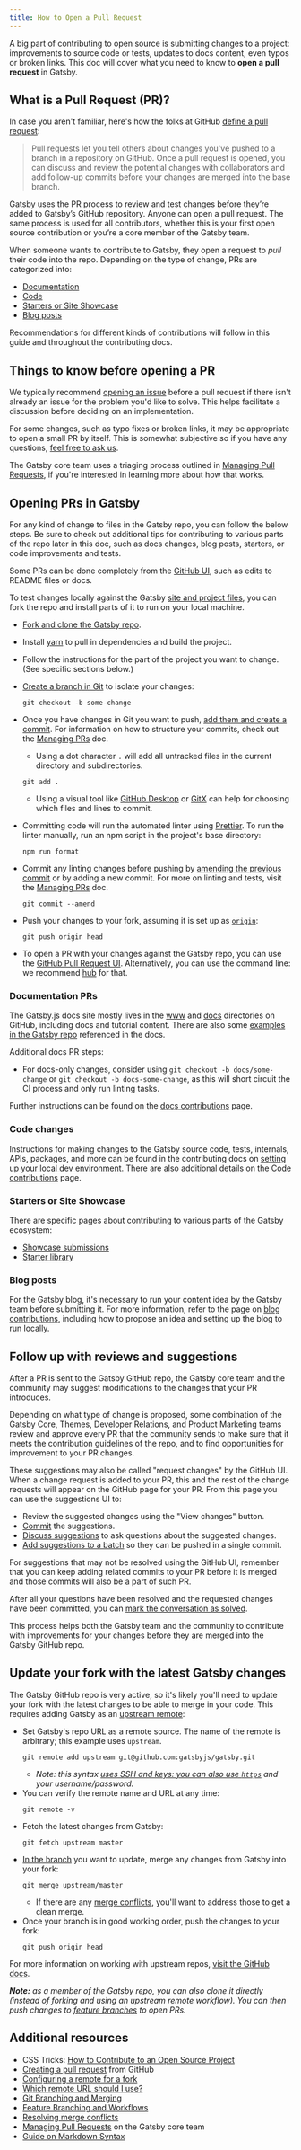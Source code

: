 ```yaml
---
title: How to Open a Pull Request
---
```


A big part of contributing to open source is submitting changes to a project: improvements to source code or tests, updates to docs content, even typos or broken links. This doc will cover what you need to know to **open a pull request** in Gatsby.

## What is a Pull Request (PR)?

In case you aren't familiar, here's how the folks at GitHub [define a pull request](https://help.github.com/en/articles/about-pull-requests):

> Pull requests let you tell others about changes you've pushed to a branch in a repository on GitHub. Once a pull request is opened, you can discuss and review the potential changes with collaborators and add follow-up commits before your changes are merged into the base branch.

Gatsby uses the PR process to review and test changes before they’re added to Gatsby’s GitHub repository. Anyone can open a pull request. The same process is used for all contributors, whether this is your first open source contribution or you’re a core member of the Gatsby team.

When someone wants to contribute to Gatsby, they open a request to _pull_ their code into the repo. Depending on the type of change, PRs are categorized into:

- [Documentation](#documentation-prs)
- [Code](#code-changes)
- [Starters or Site Showcase](#starters-or-site-showcase)
- [Blog posts](#blog-posts)

Recommendations for different kinds of contributions will follow in this guide and throughout the contributing docs.

## Things to know before opening a PR

We typically recommend [opening an issue](/contributing/how-to-file-an-issue/) before a pull request if there isn't already an issue for the problem you'd like to solve. This helps facilitate a discussion before deciding on an implementation.

For some changes, such as typo fixes or broken links, it may be appropriate to open a small PR by itself. This is somewhat subjective so if you have any questions, [feel free to ask us](/contributing/how-to-contribute/#not-sure-how-to-start-contributing).

The Gatsby core team uses a triaging process outlined in [Managing Pull Requests](/contributing/managing-pull-requests/), if you're interested in learning more about how that works.

## Opening PRs in Gatsby

For any kind of change to files in the Gatsby repo, you can follow the below steps. Be sure to check out additional tips for contributing to various parts of the repo later in this doc, such as docs changes, blog posts, starters, or code improvements and tests.

Some PRs can be done completely from the [GitHub UI](https://help.github.com/en/articles/creating-a-pull-request), such as edits to README files or docs.

To test changes locally against the Gatsby [site and project files](https://github.com/gatsbyjs/gatsby), you can fork the repo and install parts of it to run on your local machine.

- [Fork and clone the Gatsby repo](/contributing/setting-up-your-local-dev-environment/#gatsby-repo-install-instructions).

- Install [yarn](https://yarnpkg.com/) to pull in dependencies and build the project.

- Follow the instructions for the part of the project you want to change. (See specific sections below.)

- [Create a branch in Git](https://git-scm.com/book/en/v2/Git-Branching-Basic-Branching-and-Merging) to isolate your changes:

  ```shell
  git checkout -b some-change
  ```

- Once you have changes in Git you want to push, [add them and create a commit](https://help.github.com/en/articles/adding-a-file-to-a-repository-using-the-command-line). For information on how to structure your commits, check out the [Managing PRs](/contributing/managing-pull-requests/#commit-and-pr-title) doc.

  - Using a dot character `.` will add all untracked files in the current directory and subdirectories.

  ```shell
  git add .
  ```

  - Using a visual tool like [GitHub Desktop](https://desktop.github.com/) or [GitX](https://rowanj.github.io/gitx/) can help for choosing which files and lines to commit.

- Committing code will run the automated linter using [Prettier](https://prettier.io). To run the linter manually, run an npm script in the project's base directory:

  ```shell
  npm run format
  ```

- Commit any linting changes before pushing by [amending the previous commit](https://help.github.com/en/articles/changing-a-commit-message) or by adding a new commit. For more on linting and tests, visit the [Managing PRs](/contributing/managing-pull-requests/#automated-checks) doc.

  ```shell
  git commit --amend
  ```

- Push your changes to your fork, assuming it is set up as [`origin`](https://www.git-tower.com/learn/git/glossary/origin):

  ```shell
  git push origin head
  ```

- To open a PR with your changes against the Gatsby repo, you can use the [GitHub Pull Request UI](https://help.github.com/en/articles/creating-a-pull-request). Alternatively, you can use the command line: we recommend [hub](https://github.com/github/hub) for that.

### Documentation PRs

The Gatsby.js docs site mostly lives in the [www](https://github.com/gatsbyjs/gatsby/tree/master/www) and [docs](https://github.com/gatsbyjs/gatsby/tree/master/docs) directories on GitHub, including docs and tutorial content. There are also some [examples in the Gatsby repo](https://github.com/gatsbyjs/gatsby/tree/master/examples) referenced in the docs.

Additional docs PR steps:

- For docs-only changes, consider using `git checkout -b docs/some-change` or `git checkout -b docs-some-change`, as this will short circuit the CI process and only run linting tasks.

Further instructions can be found on the [docs contributions](/contributing/docs-contributions/) page.

### Code changes

Instructions for making changes to the Gatsby source code, tests, internals, APIs, packages, and more can be found in the contributing docs on [setting up your local dev environment](/contributing/setting-up-your-local-dev-environment/). There are also additional details on the [Code contributions](/contributing/code-contributions/) page.

### Starters or Site Showcase

There are specific pages about contributing to various parts of the Gatsby ecosystem:

- [Showcase submissions](/contributing/site-showcase-submissions/)
- [Starter library](/contributing/submit-to-starter-library/)

### Blog posts

For the Gatsby blog, it's necessary to run your content idea by the Gatsby team before submitting it. For more information, refer to the page on [blog contributions](/contributing/blog-contributions/), including how to propose an idea and setting up the blog to run locally.

## Follow up with reviews and suggestions

After a PR is sent to the Gatsby GitHub repo, the Gatsby core team and the community may suggest modifications to the changes that your PR introduces.

Depending on what type of change is proposed, some combination of the Gatsby Core, Themes, Developer Relations, and Product Marketing teams review and approve every PR that the community sends to make sure that it meets the contribution guidelines of the repo, and to find opportunities for improvement to your PR changes.

These suggestions may also be called "request changes" by the GitHub UI. When a change request is added to your PR, this and the rest of the change requests will appear on the GitHub page for your PR. From this page you can use the suggestions UI to:

- Review the suggested changes using the "View changes" button.
- [Commit](https://help.github.com/en/articles/incorporating-feedback-in-your-pull-request#applying-suggested-changes) the suggestions.
- [Discuss suggestions](https://help.github.com/en/articles/about-conversations-on-github) to ask questions about the suggested changes.
- [Add suggestions to a batch](https://help.github.com/en/articles/incorporating-feedback-in-your-pull-request#applying-suggested-changes) so they can be pushed in a single commit.

For suggestions that may not be resolved using the GitHub UI, remember that you can keep adding related commits to your PR before it is merged and those commits will also be a part of such PR.

After all your questions have been resolved and the requested changes have been committed, you can [mark the conversation as solved](https://help.github.com/en/articles/commenting-on-a-pull-request#resolving-conversations).

This process helps both the Gatsby team and the community to contribute with improvements for your changes before they are merged into the Gatsby GitHub repo.

## Update your fork with the latest Gatsby changes

The Gatsby GitHub repo is very active, so it's likely you'll need to update your fork with the latest changes to be able to merge in your code. This requires adding Gatsby as an [upstream remote](https://help.github.com/en/articles/configuring-a-remote-for-a-fork):

- Set Gatsby's repo URL as a remote source. The name of the remote is arbitrary; this example uses `upstream`.
  ```shell
  git remote add upstream git@github.com:gatsbyjs/gatsby.git
  ```
  - _Note: this syntax [uses SSH and keys: you can also use `https`](https://help.github.com/en/articles/which-remote-url-should-i-use) and your username/password._
- You can verify the remote name and URL at any time:
  ```shell
  git remote -v
  ```
- Fetch the latest changes from Gatsby:
  ```shell
  git fetch upstream master
  ```
- [In the branch](https://git-scm.com/book/en/v2/Git-Branching-Basic-Branching-and-Merging) you want to update, merge any changes from Gatsby into your fork:
  ```shell
  git merge upstream/master
  ```
  - If there are any [merge conflicts](https://help.github.com/en/articles/resolving-a-merge-conflict-on-github), you'll want to address those to get a clean merge.
- Once your branch is in good working order, push the changes to your fork:
  ```shell
  git push origin head
  ```

For more information on working with upstream repos, [visit the GitHub docs](https://help.github.com/en/articles/configuring-a-remote-for-a-fork).

_**Note:** as a member of the Gatsby repo, you can also clone it directly (instead of forking and using an upstream remote workflow). You can then push changes to [feature branches](https://git-scm.com/book/en/v1/Git-Branching-Branching-Workflows) to open PRs._

## Additional resources

- CSS Tricks: [How to Contribute to an Open Source Project](https://css-tricks.com/how-to-contribute-to-an-open-source-project/)
- [Creating a pull request](https://help.github.com/en/articles/creating-a-pull-request) from GitHub
- [Configuring a remote for a fork](https://help.github.com/en/articles/configuring-a-remote-for-a-fork)
- [Which remote URL should I use?](https://help.github.com/en/articles/which-remote-url-should-i-use)
- [Git Branching and Merging](https://git-scm.com/book/en/v2/Git-Branching-Basic-Branching-and-Merging)
- [Feature Branching and Workflows](https://git-scm.com/book/en/v1/Git-Branching-Branching-Workflows)
- [Resolving merge conflicts](https://help.github.com/en/articles/resolving-a-merge-conflict-on-github)
- [Managing Pull Requests](/contributing/managing-pull-requests/) on the Gatsby core team
- [Guide on Markdown Syntax](/docs/mdx/markdown-syntax/)
